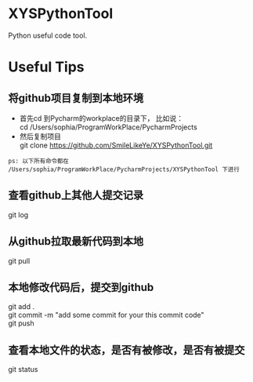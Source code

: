 # XYSPythonTool		
Python useful code tool.		
		
# Useful Tips		
## 将github项目复制到本地环境		
* 首先cd 到Pycharm的workplace的目录下， 比如说：		
cd /Users/sophia/ProgramWorkPlace/PycharmProjects		
* 然后复制项目		
git clone https://github.com/SmileLikeYe/XYSPythonTool.git		
	
`ps: 以下所有命令都在 /Users/sophia/ProgramWorkPlace/PycharmProjects/XYSPythonTool 下进行`		
## 查看github上其他人提交记录		
git log		
## 从github拉取最新代码到本地		
git pull		
## 本地修改代码后，提交到github		
git add .		
git commit -m "add some commit for your this commit code"		
git push		
## 查看本地文件的状态，是否有被修改，是否有被提交		
git status
